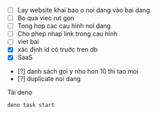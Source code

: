 - [ ] Lay website khai bao o noi dang vào bai dang
- [ ] Bo qua viec rut gon
- [ ] Tong hop cac cau hinh noi dang
- [ ] Cho phep nhap link trong cau hinh
- [ ] viet bai
- [x] xác định id có truớc tren db
- [x] SaaS
- [?] danh sách goi y nho hon 10 thi tao moi 
- [?] duplicate noi dang

Tải deno

```
deno task start
```